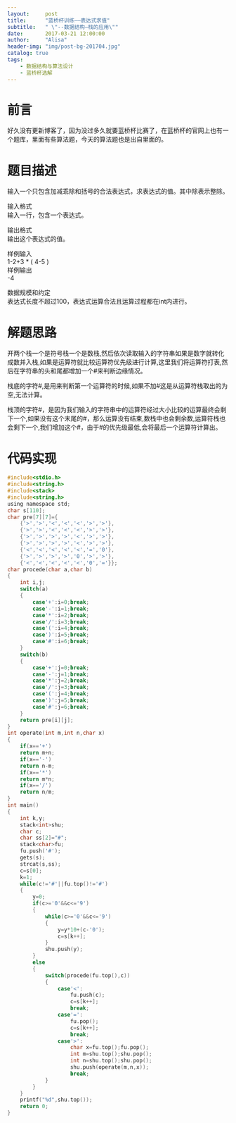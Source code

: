 ```yaml
---
layout:     post
title:      "蓝桥杯训练——表达式求值"
subtitle:   " \"--数据结构—栈的应用\""
date:       2017-03-21 12:00:00
author:     "Alisa"
header-img: "img/post-bg-201704.jpg"
catalog: true
tags:
    - 数据结构与算法设计
    - 蓝桥杯选解
---
```


# 前言  
好久没有更新博客了，因为没过多久就要蓝桥杯比赛了，在蓝桥杯的官网上也有一个题库，里面有些算法题，今天的算法题也是出自里面的。  

# 题目描述  

输入一个只包含加减乖除和括号的合法表达式，求表达式的值。其中除表示整除。  

输入格式  
输入一行，包含一个表达式。  

输出格式  
输出这个表达式的值。  

样例输入  
1-2+3 * ( 4-5 )  
样例输出  
-4  

数据规模和约定  
表达式长度不超过100，表达式运算合法且运算过程都在int内进行。  

# 解题思路  

开两个栈一个是符号栈一个是数栈,然后依次读取输入的字符串如果是数字就转化成数并入栈,如果是运算符就比较运算符优先级进行计算,这里我们将运算符打表,然后在字符串的头和尾都增加一个#来判断边缘情况。  

栈底的字符#,是用来判断第一个运算符的时候,如果不加#这是从运算符栈取出的为空,无法计算。  

栈顶的字符#，是因为我们输入的字符串中的运算符经过大小比较的运算最终会剩下一个,如果没有这个末尾的#，那么运算没有结束,数栈中也会剩余数,运算符栈也会剩下一个,我们增加这个#，由于#的优先级最低,会将最后一个运算符计算出。  

# 代码实现  

```c
#include<stdio.h>
#include<string.h>
#include<stack>
#include<string.h>
using namespace std;
char s[110];
char pre[7][7]={
	{'>','>','<','<','<','>','>'},
	{'>','>','<','<','<','>','>'},
	{'>','>','>','>','<','>','>'},
	{'>','>','>','>','<','>','>'},
	{'<','<','<','<','<','=','0'},
	{'>','>','>','>','0','>','>'},
	{'<','<','<','<','<','0','='}};
char procede(char a,char b)
{
	int i,j;
	switch(a)
	{
		case'+':i=0;break;
		case'-':i=1;break;
		case'*':i=2;break;
		case'/':i=3;break;
		case'(':i=4;break;
		case')':i=5;break;
		case'#':i=6;break;
	}
	switch(b)
	{
		case'+':j=0;break;
		case'-':j=1;break;
		case'*':j=2;break;
		case'/':j=3;break;
		case'(':j=4;break;
		case')':j=5;break;
		case'#':j=6;break;
	}
	return pre[i][j];
}	
int operate(int m,int n,char x)
{
	if(x=='+')
	return m+n;
	if(x=='-')
	return n-m;
	if(x=='*')
	return m*n;
	if(x=='/')
	return n/m;
}
int main()
{
	int k,y;
	stack<int>shu;	
	char c;
	char ss[2]="#";
	stack<char>fu;
	fu.push('#');
	gets(s);
	strcat(s,ss); 
	c=s[0];
	k=1;
	while(c!='#'||fu.top()!='#')
	{
		y=0;
		if(c>='0'&&c<='9')
		{
			while(c>='0'&&c<='9')
			{
				y=y*10+(c-'0');
				c=s[k++];
			}
			shu.push(y);
		}
		else
		{
			switch(procede(fu.top(),c))
			{
				case'<':
					fu.push(c);
					c=s[k++];
					break;
				case'=':
					fu.pop();
					c=s[k++];
					break;
				case'>':
					char x=fu.top();fu.pop();
					int m=shu.top();shu.pop();
					int n=shu.top();shu.pop();
					shu.push(operate(m,n,x));
					break;	
			}
		}
	}
	printf("%d",shu.top());
	return 0;
}
```